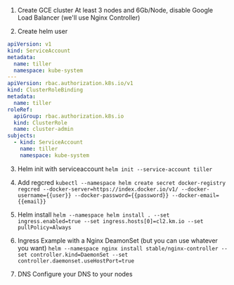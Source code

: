 1. Create GCE cluster
At least 3 nodes and 6Gb/Node,
disable Google Load Balancer (we'll use Nginx Controller)

2. Create helm user
```yaml
apiVersion: v1
kind: ServiceAccount
metadata:
  name: tiller
  namespace: kube-system
---
apiVersion: rbac.authorization.k8s.io/v1
kind: ClusterRoleBinding
metadata:
  name: tiller
roleRef:
  apiGroup: rbac.authorization.k8s.io
  kind: ClusterRole
  name: cluster-admin
subjects:
  - kind: ServiceAccount
    name: tiller
    namespace: kube-system
```

3. Helm init with serviceaccount
`helm init --service-account tiller`

4. Add regcred
`kubectl --namespace helm create secret docker-registry regcred --docker-server=https://index.docker.io/v1/ --docker-username={{user}} --docker-password={{password}} --docker-email={{email}}`

5. Helm install
`helm --namespace helm install . --set ingress.enabled=true --set ingress.hosts[0]=cl2.km.io --set pullPolicy=Always`

6. Ingress
Example with a Nginx DeamonSet (but you can use whatever you want)
`helm --namespace nginx install stable/nginx-controller --set controller.kind=DaemonSet --set controller.daemonset.useHostPort=true`

7. DNS
Configure your DNS to your nodes
